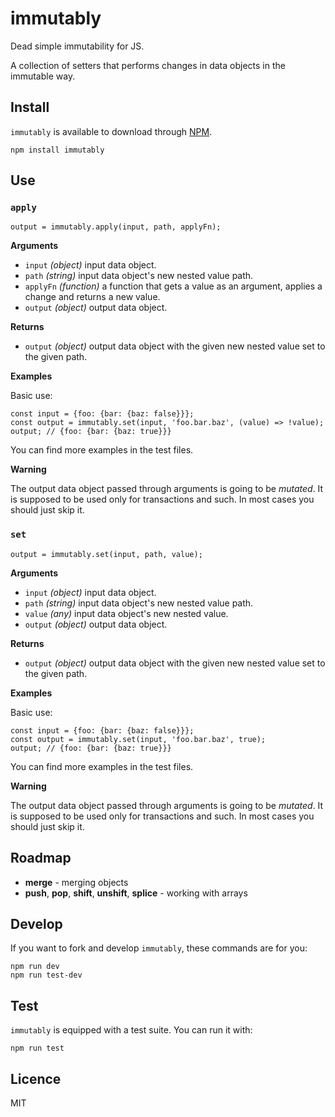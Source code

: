 # immutably

Dead simple immutability for JS.

A collection of setters that performs changes in data objects in the immutable way.

## Install

`immutably` is available to download through [NPM](https://www.npmjs.com/package/immutably).
```
npm install immutably
```

## Use

### `apply`

```
output = immutably.apply(input, path, applyFn);
```

**Arguments**

* `input` *(object)* input data object.
* `path` *(string)* input data object's new nested value path.
* `applyFn` *(function)* a function that gets a value as an argument, applies a change and returns a new value.
* `output` *(object)* output data object.

**Returns**

* `output` *(object)* output data object with the given new nested value set to the given path.

**Examples**

Basic use:
```
const input = {foo: {bar: {baz: false}}};
const output = immutably.set(input, 'foo.bar.baz', (value) => !value);
output; // {foo: {bar: {baz: true}}}
```

You can find more examples in the test files.

**Warning**

The output data object passed through arguments is going to be *mutated*. It is supposed to be used only for transactions and such. In most cases you should just skip it.

### `set`

```
output = immutably.set(input, path, value);
```

**Arguments**

* `input` *(object)* input data object.
* `path` *(string)* input data object's new nested value path.
* `value` *(any)* input data object's new nested value.
* `output` *(object)* output data object.

**Returns**

* `output` *(object)* output data object with the given new nested value set to the given path.

**Examples**

Basic use:
```
const input = {foo: {bar: {baz: false}}};
const output = immutably.set(input, 'foo.bar.baz', true);
output; // {foo: {bar: {baz: true}}}
```

You can find more examples in the test files.

**Warning**

The output data object passed through arguments is going to be *mutated*. It is supposed to be used only for transactions and such. In most cases you should just skip it.

## Roadmap

* **merge** - merging objects
* **push**, **pop**, **shift**, **unshift**, **splice** - working with arrays

## Develop

If you want to fork and develop `immutably`, these commands are for you:
```
npm run dev
npm run test-dev
```

## Test

`immutably` is equipped with a test suite. You can run it with:
```
npm run test
```

## Licence

MIT
